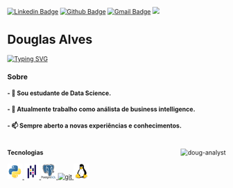 [![Linkedin Badge](https://img.shields.io/badge/-LinkedIn-0077B5?style=flat&logo=Linkedin&logoColor=white&link=https://www.linkedin.com/in/douglas-alvessilva/ )](https://www.linkedin.com/in/douglas-alvessilva/)
[![Github Badge](https://img.shields.io/badge/-Github-242A2D?style=flat&logo=Github&logoColor=white&link=https://github.com/doug-analyst/)](https://github.com/doug-analyst)
[![Gmail Badge](https://img.shields.io/badge/-Gmail-c14438?style=flat-square&logo=Gmail&logoColor=white&link=mailto:douglas.datasc@gmail.com)](mailto:douglas.datasc@gmail.com)
![](https://komarev.com/ghpvc/?username=doug-analyst)

# Douglas Alves

[![Typing SVG](https://readme-typing-svg.herokuapp.com/?lines=Data+Analyst;Analyst+BI+at+NoVerde)](https://git.io/typing-svg)
<div>
  
  
### Sobre

#### - 🔭 Sou estudante de **Data Science**.
#### - 💬 Atualmente trabalho como **análista de business intelligence**.
#### - 📫 Sempre aberto a novas experiências e conhecimentos.
#





<p><img align="right" src="https://github-readme-stats.vercel.app/api/top-langs/?username=doug-analyst&theme=blue-green" alt="doug-analyst" /></p>

<h1> </h1>

<h4>Tecnologias</h4>


<p align="left">
  <a href="https://www.python.org" target="_blank" rel="noreferrer"> <img src="https://raw.githubusercontent.com/devicons/devicon/master/icons/python/python-original.svg" alt="python" width="35" height="35"/> </a>
  <a href="https://pandas.pydata.org/" target="_blank" rel="noreferrer"> <img src="https://raw.githubusercontent.com/devicons/devicon/2ae2a900d2f041da66e950e4d48052658d850630/icons/pandas/pandas-original.svg" alt="pandas" width="35" height="35"/> </a>
  <a href="https://www.postgresql.org" target="_blank" rel="noreferrer"> <img src="https://raw.githubusercontent.com/devicons/devicon/master/icons/postgresql/postgresql-original-wordmark.svg" alt="postgresql" width="35" height="35"/> </a>
  <a href="https://git-scm.com/" target="_blank" rel="noreferrer"> <img src="https://www.vectorlogo.zone/logos/git-scm/git-scm-icon.svg" alt="git" width="35" height="35"/> </a> <a href="https://www.linux.org/" target="_blank" rel="noreferrer"> <img src="https://raw.githubusercontent.com/devicons/devicon/master/icons/linux/linux-original.svg" alt="linux" width="35" height="35"/> </a> </p>
  
  
